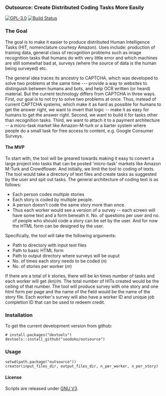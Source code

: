 ### Outsource: Create Distributed Coding Tasks More Easily

[![GPL-3.0](http://img.shields.io/:license-gpl-blue.svg)](http://opensource.org/licenses/GPL-3.0)
[![Build Status](https://travis-ci.org/soodoku/outsource.svg?branch=master)](https://travis-ci.org/soodoku/outsource)

### The Goal

The goal is to make it easier to produce distributed Human Intelligence Tasks (HIT, nomenclature courtesy Amazon). Uses include: production of training data, general class of recognition problems such as image recognition tasks that humans do with very little error and which machines are still somewhat bad at, surveys (where the source of data is the human being surveyed) etc.

The general idea traces its ancestry to CAPTCHA, which was developed to solve two problems at the same time --- provide a way to websites to distinguish between humans and bots, and help OCR written (or heard) material. But the current technology differs from CAPTCHA in three ways. First, our goal is to not try to solve two problems at once. Thus, instead of current CAPTCHA systems, which make it as hard as possible for humans to get the answer right, we want to invert that logic -- make it as easy for humans to get the answer right. Second, we want to build it for tasks other than recognition tasks. Third, we want to attach it to a payment architecture -- a micro-task market like Amazon-M-turk or a barter system where people do a small task for free access to content, e.g. Google Consumer Surveys.

#### The MVP

To start with, the tool will be greared towards making it easy to convert a large project into tasks that can be posted 'micro-task' markets like Amazon M-Turk and Crowdflower. And initially, we limit the tool to coding of texts. The tool would take a directory of text files and create tasks as suggested by the user and spit out tasks. The general architecture of coding text is as follows:

* Each person codes multiple stories
* Each story is coded by multiple people.
* A person doesn't code the same story more than once.
* Thus each worker would see a version of a survey -- each screen will have some text and a form beneath it. No. of questions per user and no. of people who should code a story can be set by the user. And for now the HTML form can be designed by the user.

Specifically, the tool will take the following arguments: 

* Path to directory with input text files
* Path to basic HTML form
* Path to output directory where surveys will be ouput
* No. of times each story needs to be coded (*n*)
* No. of stories per worker (*m*)

If there are a total of *k* stories, there will be *kn* times number of tasks and each worker will get *(kn)/m*. The total number of HITs created would be the ceiling of that number. The tool will produce survey with one story and one html form per page and the name of the field would be the name of the story file. Each worker's survey will also have a worker ID and unique job completion ID that can be used to redeem credit.

### Installation

To get the current development version from github:

```{r install}
# install.packages("devtools")
devtools::install_github("soodoku/outsource")
```

### Usage

```{r}
setwd(path.package("outsource"))
creator(input_files_dir, output_files_dir, n_per_worker, n_per_story)
```

#### License
Scripts are released under [GNU V3](http://www.gnu.org/licenses/gpl-3.0.en.html).